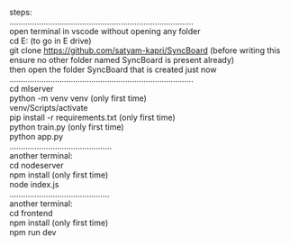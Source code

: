 
steps:   
.................................................................................  
open terminal in vscode without opening any folder    
cd E: (to go in E drive)  
git clone https://github.com/satyam-kapri/SyncBoard  (before writing this ensure no other folder named SyncBoard is present already)  
then open the folder SyncBoard that is created just now   
.................................................................................  
cd mlserver  
python -m venv venv (only first time)  
venv/Scripts/activate  
pip install -r requirements.txt (only first time)  
python train.py (only first time)  
python app.py  
.............................................  
another terminal:   
cd nodeserver  
npm install (only first time)  
node index.js  
............................................  
another terminal:  
cd frontend  
npm install (only first time)  
npm run dev  
